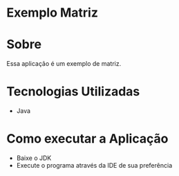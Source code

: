 # Exemplo Matriz

# Sobre
Essa aplicação é um exemplo de matriz.

# Tecnologias Utilizadas
* Java

# Como executar a Aplicação
* Baixe o JDK
* Execute o programa através da IDE de sua preferência

